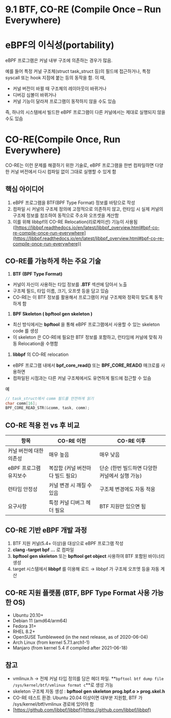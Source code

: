 # 9.1 BTF, CO-RE (Compile Once – Run Everywhere)

# eBPF의 이식성(portability)

eBPF 프로그램은 커널 내부 구조에 의존하는 경우가 많음. 

예를 들어 특정 커널 구조체(struct task_struct 등)의 필드에 접근하거나, 특정 syscall 또는 hook 지점에 붙는 등의 동작을 함. 이 때,

- 커널 버전이 바뀔 때 구조체의 레이아웃이 바뀌거나
- 디버깅 심볼이 바뀌거나
- 커널 기능이 달라져 프로그램이 동작하지 않을 수도 있슴

즉, 하나의 시스템에서 빌드한 eBPF 프로그램이 다른 커널에서는 제대로 실행되지 않을 수도 있슴

# CO-RE(Compile Once, Run Everywhere)

CO-RE는 이런 문제를 해결하기 위한 기술로, eBPF 프로그램을 한번 컴파일하면 다양한 커널 버전에서 다시 컴파일 없이 그대로 실행할 수 있게 함

## 핵심 아이디어

1. eBPF 프로그램을 BTF(BPF Type Format) 정보를 바탕으로 작성
2. 컴파일 시 커널의 구조체 정의에 고정적으로 의존하지 않고, 런타임 시 실제 커널의 구조체 정보를 참조하여 동적으로 주소와 오프셋을 계산함
3. 이를 위해 libbpf의 CO-RE Relocation(리로케이션) 기능이 사용됨 ([https://libbpf.readthedocs.io/en/latest/libbpf_overview.html#bpf-co-re-compile-once-run-everywhere](https://libbpf.readthedocs.io/en/latest/libbpf_overview.html#bpf-co-re-compile-once-run-everywhere))

## CO-RE를 가능하게 하는 주요 기술

1. **BTF (BPF Type Format)**
- 커널이 자신이 사용하는 타입 정보를 **.BTF** 섹션에 담아서 노출
- 구조체 필드, 타입 이름, 크기, 오프셋 등을 담고 있슴
- CO-RE는 이 BTF 정보를 활용해서 프로그램이 커널 구조체와 정확히 맞도록 동작하게 함
1. **BPF Skeleton ( bpftool gen skeleton )**
- 최신 방식에서는 **bpftool** 을 통해 eBPF 프로그램에서 사용할 수 있는 skeleton code 를 생성
- 이 skeleton 은 CO-RE에 필요한 BTF 정보를 포함하고, 런타임에 커널에 맞춰 자동 Relocation을 수행함
1. **libbpf** 의 CO-RE relocation
- eBPF 프로그램 내에서 **bpf_core_read()** 또는 **BPF_CORE_READ()** 매크로를 사용하면
- 컴파일된 시점과는 다른 커널 구조체에서도 유연하게 필드에 접근할 수 있슴

예

```c
// task_struct에서 comm 필드를 안전하게 읽기
char comm[16];
BPF_CORE_READ_STR(&comm, task, comm);
```

## CO-RE 적용 전 vs 후 비교

| 항목 | CO-RE 이전 | CO-RE 이후 |
| --- | --- | --- |
| 커널 버전에 대한 의존성 | 매우 높음 | 매우 낮음 |
| eBPF 프로그램 유지보수 | 복잡함 (커널 버전마다 빌드 필요) | 단순 (한번 빌드하면 다양한 커널에서 실행 가능) |
| 런타임 안정성 | 커널 변경 시 깨질 수 있음 | 구조체 변경에도 자동 적응 |
| 요구사항 | 특정 커널 디버그 헤더 필요 | BTF 지원만 있으면 됨 |

## CO-RE 기반 eBPF 개발 과정

1. BTF 지원 커널(5.4+ 이상)을 대상으로 eBPF 프로그램 작성
2. **clang -target bpf …** 로 컴파일
3. **bpftool gen skeleton** 또는 **bpftool get object** 사용하여 BTF 포함된 바이너리 생성
4. target 시스템에서 **libbpf** 를 이용해 로드 → libbpf 가 구조체 오프엣 등을 자동 계산

## CO-RE 지원 플랫폼 (BTF, BPF Type Format 사용 가능한 OS)

- Ubuntu 20.10+
- Debian 11 (amd64/arm64)
- Fedora 31+
- RHEL 8.2+
- OpenSUSE Tumbleweed (in the next release, as of 2020-06-04)
- Arch Linux (from kernel 5.7.1.arch1-1)
- Manjaro (from kernel 5.4 if compiled after 2021-06-18)

## 참고

- vmlinux.h → 전체 커널 타입 정의를 담은 헤더 파일. **`bpftool btf dump file /sys/kernel/btf/vmlinux format c`**로 생성 가능
- skeleton 구조체 자동 생성 : **bpftool gen skeleton prog.bpf.o > prog.skel.h**
- CO-RE 테스트 환경: Ubuntu 20.04 이상이면 대부분 지원함, BTF 가 /sys/kernel/btf/vmlinux 경로에 있어야 함
- [https://github.com/libbpf/libbpf](https://github.com/libbpf/libbpf)
